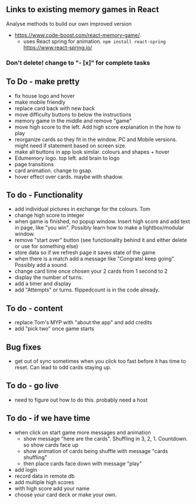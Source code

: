 ## Links to existing memory games in React

Analyse methods to build our own improved version

- https://www.code-boost.com/react-memory-game/.
  - uses React spring for animation. `npm install react-spring` https://www.react-spring.io/

### Don't delete! change to "- [x]" for complete tasks

## To Do - make pretty

- fix house logo and hover
- make mobile friendly
- replace card back with new back
- move difficulty buttons to below the instructions
- memory game in the middle and remove "game"
- move high score to the left. Add high score explanation in the how to play
- reorganize cards so they fit in the window. PC and Mobile versions. might need if statement based on screen size.
- make all buttons in app look similar. colours and shapes + hover
- Edumemory logo. top left. add brain to logo
- page transitions
- card animation. change to gsap.
- hover effect over cards. maybe with shadow.

## To do - Functionality

- add individual pictures in exchange for the colours. Tom
- change high score to integer
- when game is finished, no popup window. Insert high score and add text in page, like "you win". Possibly learn how to make a lightbox/modular window.
- remove "start over" button (see functionality behind it and either delete or use for something else)
- store data so if we refresh page it saves state of the game
- when there is a match add a message like "Congrats! keep going". Possibly add a sound.
- change card time once chosen your 2 cards from 1 second to 2
- display the number of turns.
- add a timer and display
- add "Attempts" or turns. flippedcount is in the code already.

## To do - content

- replace Tom's MYP with "about the app" and add credits
- add "pick two" once game starts

## Bug fixes

- get out of sync sometimes when you click too fast before it has time to reset. Can lead to odd cards staying up.

## To do - go live

- need to figure out how to do this. probably need a host

## To do - if we have time

- when click on start game more messages and animation
  - show message "here are the cards". Shuffling in 3, 2, 1. Countdown. so show cards face up
  - show animation of cards being shuffle with message "cards shuffling"
  - then place cards face down with message "play"
- add login
- record data in remote db
- add multiple high scores
- with high score add your name
- choose your card deck or make your own.
